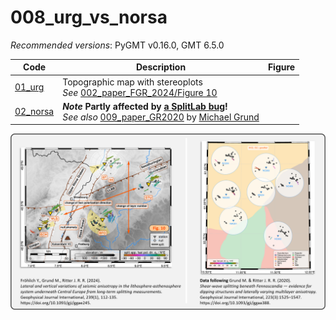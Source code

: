 # 008_urg_vs_norsa

_Recommended versions_: PyGMT v0.16.0, GMT 6.5.0

| Code | Description | Figure |
| --- | --- | --- |
| [01_urg](https://github.com/yvonnefroehlich/GMT_PyGMT_plotting/tree/main/008_urg_vs_norsa/01_urg)     | Topographic map with stereoplots <br> _See_ [002_paper_FGR_2024/Figure 10](https://github.com/yvonnefroehlich/gmt-pygmt-plotting/blob/main/002_paper_FGR_2024/Figure_10) |  |
| [02_norsa](https://github.com/yvonnefroehlich/GMT_PyGMT_plotting/tree/main/008_urg_vs_norsa/02_norsa) | **_Note_ Partly affected by [a SplitLab bug](https://doi.org/10.4401/ag-8781)!** <br> _See also_ [009_paper_GR2020](https://github.com/michaelgrund/GMT-plotting/tree/main/009_paper_GR2020) by [Michael Grund](https://github.com/michaelgrund) |  |

![](https://github.com/yvonnefroehlich/gmt-pygmt-plotting/raw/main/_images/github_maps_readme_008norsa.png)
